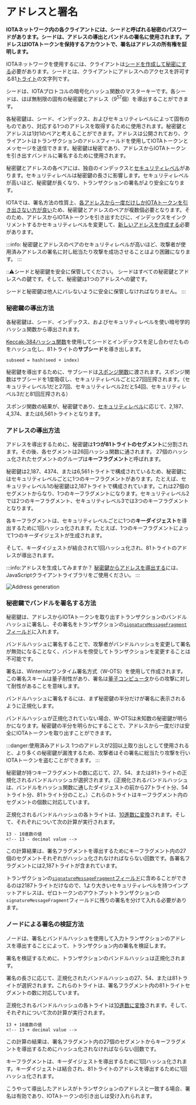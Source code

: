 # アドレスと署名
<!-- # Addresses and signatures -->

**IOTAネットワーク内の各クライアントには、シードと呼ばれる秘密のパスワードがあります。シードは、アドレスの導出とバンドルの署名に使用されます。アドレスはIOTAトークンを保持するアカウントで、署名はアドレスの所有権を証明します。**
<!-- **Each client in an IOTA network has a secret password called a seed, which is used to derive addresses and to sign bundles. Addresses are the accounts that hold IOTA tokens and signatures prove ownership of an address.** -->

IOTAネットワークを使用するには、クライアントは[シードを作成して秘密にする](root://getting-started/0.1/tutorials/create-a-seed.md)必要があります。シードとは、クライアントにアドレスへのアクセスを許可する81[トライト](../references/tryte-alphabet.md)の文字列です。
<!-- To use an IOTA network, clients must [create a seed and keep it private](root://getting-started/0.1/tutorials/create-a-seed.md). A seed is a string of 81 [trytes](../references/tryte-alphabet.md) that gives a client access to addresses. -->

シードは、IOTAプロトコルの暗号化ハッシュ関数のマスターキーです。各シードは、ほぼ無制限の固有の秘密鍵とアドレス（9<sup>57</sup>個）を導出することができます。
<!-- Seeds are the master keys to the cryptographic hashing function in the IOTA protocol. Each seed can derive an almost unlimited number of unique private keys and addresses (9<sup>57</sup>). -->

各秘密鍵は、シード、インデックス、およびセキュリティレベルによって固有のものであり、対応する1つのアドレスを取得するために使用されます。秘密鍵とアドレスは1対1のペアと考えることができます。アドレスは公開されており、クライアントはトランザクションの`アドレス`フィールドを使用してIOTAトークンとメッセージを送信できます。秘密鍵は秘密であり、アドレスからIOTAトークンを引き出すバンドルに署名するために使用されます。
<!-- Each private key is unique to a seed, index, and security level, and can be used to derive one corresponding address. A private key and an address can be thought of as a pair. Addresses are public and clients can send IOTA tokens and messages to them using the [`address` field] of a transaction. A private key is private and is used to sign bundles that withdraw IOTA tokens from the address. -->

秘密鍵とアドレスの各ペアには、独自のインデックスと[セキュリティレベル](../references/security-levels.md)があります。セキュリティレベルは秘密鍵の長さに影響します。セキュリティレベルが高いほど、秘密鍵が長くなり、トランザクションの署名がより安全になります。
<!-- Each pair of private keys and addresses has its own index and [security level](../references/security-levels.md). The security level affects the length of the private key. The greater the security level, the longer the private key, and the more secure a transaction's signature. -->

IOTAでは、署名方法の性質上、[各アドレスから一度だけしかIOTAトークンを引き出さない方が良い](#address-reuse)ため、秘密鍵とアドレスのペアが複数個必要となります。そのため、アドレスからIOTAトークンを引き出すたびに、インデックスをインクリメントするかセキュリティレベルを変更して、[新しいアドレスを作成する](../how-to-guides/create-an-address.md)必要があります。
<!-- In IOTA, multiple pairs of private keys and addresses are needed because [each address can be withdrawn from (spent) only once](#address-reuse). So, each time you withdraw from an address, you must [create a new address](../how-to-guides/create-an-address.md) by either incrementing the index or changing the security level. -->

:::info:
秘密鍵とアドレスのペアのセキュリティレベルが高いほど、攻撃者が使用済みアドレスの署名に対し総当たり攻撃を成功させることはより困難になります。
:::
<!-- :::info: -->
<!-- The greater the security level of a private key and address pair, the more difficult it is for an attacker to brute force the signature of a spent address. -->
<!-- ::: -->

:::warning:シードと秘密鍵を安全に保管してください。
シードはすべての秘密鍵とアドレスへの鍵です。そして、秘密鍵は1つのアドレスへの鍵です。

シードと秘密鍵は他人にバレないように安全に保管しなければなりません。
:::
<!-- :::warning:Keep seeds and private keys secure -->
<!-- A seed is the key to all your private keys and addresses. And, a private key is the key to one address. -->
<!--  -->
<!-- You must keep your seeds and private keys secure. -->
<!-- ::: -->

### 秘密鍵の導出方法
<!-- ### How private keys are derived -->

各秘密鍵は、シード、インデックス、およびセキュリティレベルを使い暗号学的ハッシュ関数から導出されます。
<!-- Each private key is derived from a cryptographic hashing function that takes a seed, an index, and a security level. -->

[Keccak-384ハッシュ関数](https://keccak.team/keccak.html)を使用してシードとインデックスを足し合わせたものをハッシュ化し、81トライトの**サブシード**を導き出します。
<!-- The seed and index are combined and hashed, using the [Keccak-384 hashing function](https://keccak.team/keccak.html) to derive an 81-tryte **subseed**: -->

    subseed = hash(seed + index)

秘密鍵を導出するために、サブシードは[スポンジ関数](https://en.wikipedia.org/wiki/Sponge_function)に渡されます。スポンジ関数はサブシードを1度吸収し、セキュリティレベルごとに27回圧搾されます。（セキュリティレベル1だと27回、セキュリティレベル2だと54回、セキュリティレベル3だと81回圧搾される）
<!-- To derive a private key, the subseed is passed to a [cryptographic sponge function](https://en.wikipedia.org/wiki/Sponge_function), which absorbs it and squeezes it 27 times per security level. -->

スポンジ関数の結果が、秘密鍵であり、[セキュリティレベル](../references/security-levels.md)に応じて、2,187、4,374、または6,561トライトとなります。
<!-- The result of the sponge function is a private key that consists of 2,187, 4,374, or 6,561 trytes, depending on the [security level](../references/security-levels.md). -->

### アドレスの導出方法
<!-- ### How addresses are derived -->

アドレスを導出するために、秘密鍵は**1つが81トライトのセグメント**に分割されます。その後、各セグメントは26回ハッシュ関数に通されます。 27個のハッシュ化されたセグメントのグループは**キーフラグメント**と呼ばれます。
<!-- To derive an address, the private key is split into **81-tryte segments**. Then, each segment is hashed 26 times. A group of 27 hashed segments is called a **key fragment**. -->

秘密鍵は2,187、4374、または6,561トライトで構成されているため、秘密鍵にはセキュリティレベルごとに1つのキーフラグメントがあります。たとえば、セキュリティレベル1の秘密鍵は2,187トライトで構成されています。これは27個のセグメントからなり、1つのキーフラグメントになります。セキュリティレベル2では2つのキーフラグメント、セキュリティレベル3では3つのキーフラグメントとなります。
<!-- Because a private key consists of 2,187, 4,374, or 6,561 trytes, a private key has one key fragments for each security level. For example, a private key with security level 1 consists of 2,187 trytes, which is 27 segments, which results in one key fragment. -->

各キーフラグメントは、セキュリティレベルごとに1つの**キーダイジェスト**を導出するために1回ハッシュ化されます。たとえば、1つのキーフラグメントによって1つのキーダイジェストが生成されます。
<!-- Each key fragment is hashed once to derive one **key digest** for each security level. For example, one key fragment results in one key digest. -->

そして、キーダイジェストが結合されて1回ハッシュ化され、81トライトのアドレスが導出されます。
<!-- Then, the key digests are combined and hashed once to derive an 81-tryte address. -->

:::info:アドレスを生成してみますか？
[秘密鍵からアドレスを導出する](../how-to-guides/derive-addresses-from-private-keys.md)には、JavaScriptクライアントライブラリをご使用ください。
:::
<!-- :::info:Want to try this out? -->
<!-- Use the JavaScript client library to [derive addresses from private keys](../how-to-guides/derive-addresses-from-private-keys.md). -->
<!-- ::: -->

![Address generation](../images/address-generation.png)

### 秘密鍵でバンドルを署名する方法
<!-- ### How private keys sign bundles -->

秘密鍵は、アドレスからIOTAトークンを取り出すトランザクションのバンドルハッシュに署名し、その署名をトランザクションの[`signatureMessageFragment`フィールド](../references/structure-of-a-transaction.md)に入れます。
<!-- Private keys sign the bundle hash of the transaction that withdraws from the address and put that signature in the [`signatureMessageFragment` field](../references/structure-of-a-transaction.md) of the transaction. -->

バンドルハッシュに署名することで、攻撃者がバンドルハッシュを変更して署名が無効になることなく、バンドルを傍受してトランザクションを変更することは不可能です。
<!-- By signing the bundle hash, it's impossible for attackers to intercept a bundle and change any transaction without changing the bundle hash and invalidating the signature. -->

署名は、Winternitzワンタイム署名方式（W-OTS）を使用して作成されます。この署名スキームは量子耐性があり、署名は[量子コンピュータ](https://en.wikipedia.org/wiki/Quantum_computing)からの攻撃に対して耐性があることを意味します。
<!-- Signatures are created using the Winternitz one-time signature scheme (W-OTS). This signature scheme is quantum resistant, meaning that signatures are resistant to attacks from [quantum computers](https://en.wikipedia.org/wiki/Quantum_computing). -->

バンドルハッシュに署名するには、まず秘密鍵の半分だけが署名に表示されるように正規化します。
<!-- To sign a bundle hash, first it's normalized to make sure that only half of the private key is revealed in the signature. -->

バンドルハッシュが正規化されていない場合、W-OTSは未知数の秘密鍵が明らかになります。秘密鍵の半分を明らかにすることで、アドレスから一度だけは安全にIOTAトークンを取り出すことができます。
<!-- If the bundle hash weren't normalized, the W-OTS would reveal an unknown amount of the private key. By revealing half of the private key, an address can safely be withdrawn from once. -->
<a id="address-reuse"></a>

:::danger:使用済みアドレス
1つのアドレスが2回以上取り出しとして使用されると、より多くの秘密鍵が漏洩するため、攻撃者はその署名に総当たり攻撃を行いIOTAトークンを盗むことができます。
:::
<!-- :::danger:Spent addresses -->
<!-- If an address is withdrawn from (spent) more than once, more of the private key is revealed, so an attacker could brute force its signature and steal the IOTA tokens. -->
<!-- ::: -->

秘密鍵が持つキーフラグメントの数に応じて、27、54、または81トライトの正規化されるバンドルハッシュが選択されます。（正規化されるバンドルハッシュは、バンドルをハッシュ関数に通したダイジェストの前から27トライト分、54トライト分、81トライト分のこと。）これらのトライトはキーフラグメント内のセグメントの個数に対応しています。
<!-- Depending on the number of key fragments that a private key has, 27, 54, or 81 trytes of the normalized bundle hash are selected. These trytes correspond to the number of segments in a key fragment. -->

正規化されるバンドルハッシュの各トライトは、[10進数に変換](../references/tryte-alphabet.md)されます。そして、それぞれについて次の計算が実行されます。
<!-- The selected trytes of the normalized bundle hash are [converted to their decimal values](../references/tryte-alphabet.md). Then, the following calculation is performed on each of them: -->

    13 - 10進数の値
    <!-- 13 - decimal value -->

この計算結果は、署名フラグメントを導出するためにキーフラグメント内の27個のセグメントそれぞれがハッシュ化されなければならない回数です。各署名フラグメントには2,187トライトが含まれています。
<!-- The result of this calculation is the number of times that each of the 27 segments in the key fragment must be hashed to derive the signature fragment. Each signature fragment contains 2,187 trytes. -->

トランザクションの[`signatureMessageFragment`フィールド](../references/structure-of-a-transaction.md)に含めることができるのは2187トライトだけなので、1より大きいセキュリティレベルを持つインプットアドレスは、ゼロトークンのアウトプットトランザクションの`signatureMessageFragment`フィールドに残りの署名を分けて入れる必要があります。
<!-- Because a transaction's [`signatureMessageFragment` field](../references/structure-of-a-transaction.md) can contain only 2187 trytes, any input address with a security level greater than 1 must fragment the rest of the signature over zero-value output transactions. -->

### ノードによる署名の検証方法
<!-- ### How nodes verify signatures -->

ノードは、署名とバンドルハッシュを使用して入力トランザクションのアドレスを導出することによって、トランザクション内の署名を検証します。
<!-- Nodes verify a signature in a transaction by using the signature and the bundle hash to find the address of the input transaction. -->

署名を検証するために、トランザクションのバンドルハッシュは正規化されます。
<!-- To verify a signature, the bundle hash of a transaction is normalized. -->

署名の長さに応じて、正規化されたバンドルハッシュの27、54、または81トライトが選択されます。これらのトライトは、署名フラグメント内の81トライトセグメントの数に対応しています。
<!-- Depending on the length of the signature, 27, 54, or 81 trytes of the normalized bundle hash are selected. These trytes correspond to the number of 81-tryte segments in a signature fragment. -->

正規化されるバンドルハッシュの各トライトは[10進数に変換](../references/tryte-alphabet.md)されます。そして、それぞれについて次の計算が実行されます。
<!-- The selected trytes of the normalized bundle hash are [converted to decimal values](../references/tryte-alphabet.md). Then, the following calculation is performed on each of them: -->

    13 + 10進数の値
    <!-- 13 + decimal value -->

この計算の結果は、署名フラグメント内の27個のセグメントからキーフラグメントを導出するためにハッシュ化されなければならない回数です。
<!-- The result of this calculation is the number of times that each of the 27 segments in the signature fragments must be hashed to derive the key fragments. -->

キーフラグメントは、キーダイジェストを導出するために1回ハッシュ化されます。キーダイジェストは結合され、81トライトのアドレスを導出するために1回ハッシュ化されます。
<!-- Each key fragment is hashed once to derive the **key digests**, which are combined and hashed once to derive an 81-tryte address. -->

こうやって導出したアドレスがトランザクションのアドレスと一致する場合、署名は有効であり、IOTAトークンの引き出しは受け入れられます。
<!-- If the address matches the one in the transaction, the signature is valid and the withdrawal is accepted. -->
